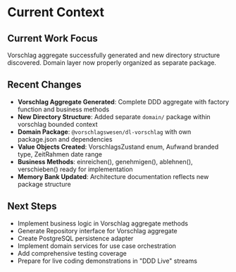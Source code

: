 # Current Context

## Current Work Focus

Vorschlag aggregate successfully generated and new directory structure discovered. Domain layer now properly organized as separate package.

## Recent Changes

- **Vorschlag Aggregate Generated**: Complete DDD aggregate with factory function and business methods
- **New Directory Structure**: Added separate `domain/` package within vorschlag bounded context
- **Domain Package**: `@vorschlagswesen/dl-vorschlag` with own package.json and dependencies
- **Value Objects Created**: VorschlagsZustand enum, Aufwand branded type, ZeitRahmen date range
- **Business Methods**: einreichen(), genehmigen(), ablehnen(), verschieben() ready for implementation
- **Memory Bank Updated**: Architecture documentation reflects new package structure

## Next Steps

- Implement business logic in Vorschlag aggregate methods
- Generate Repository interface for Vorschlag aggregate
- Create PostgreSQL persistence adapter
- Implement domain services for use case orchestration
- Add comprehensive testing coverage
- Prepare for live coding demonstrations in "DDD Live" streams